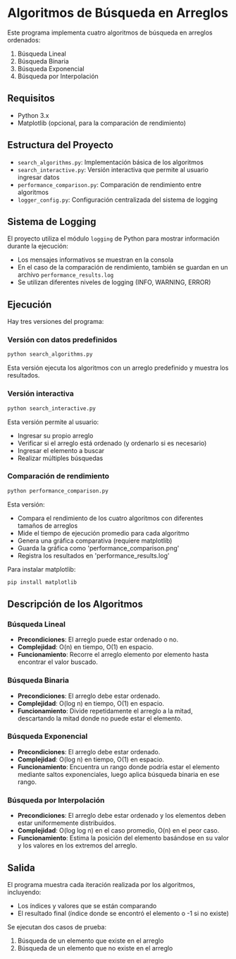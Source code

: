# Algoritmos de Búsqueda en Arreglos

Este programa implementa cuatro algoritmos de búsqueda en arreglos ordenados:

1. Búsqueda Lineal
2. Búsqueda Binaria
3. Búsqueda Exponencial
4. Búsqueda por Interpolación

## Requisitos

- Python 3.x
- Matplotlib (opcional, para la comparación de rendimiento)

## Estructura del Proyecto

- `search_algorithms.py`: Implementación básica de los algoritmos
- `search_interactive.py`: Versión interactiva que permite al usuario ingresar datos
- `performance_comparison.py`: Comparación de rendimiento entre algoritmos
- `logger_config.py`: Configuración centralizada del sistema de logging

## Sistema de Logging

El proyecto utiliza el módulo `logging` de Python para mostrar información durante la ejecución:

- Los mensajes informativos se muestran en la consola
- En el caso de la comparación de rendimiento, también se guardan en un archivo `performance_results.log`
- Se utilizan diferentes niveles de logging (INFO, WARNING, ERROR)

## Ejecución

Hay tres versiones del programa:

### Versión con datos predefinidos

```bash
python search_algorithms.py
```

Esta versión ejecuta los algoritmos con un arreglo predefinido y muestra los resultados.

### Versión interactiva

```bash
python search_interactive.py
```

Esta versión permite al usuario:

- Ingresar su propio arreglo
- Verificar si el arreglo está ordenado (y ordenarlo si es necesario)
- Ingresar el elemento a buscar
- Realizar múltiples búsquedas

### Comparación de rendimiento

```bash
python performance_comparison.py
```

Esta versión:

- Compara el rendimiento de los cuatro algoritmos con diferentes tamaños de arreglos
- Mide el tiempo de ejecución promedio para cada algoritmo
- Genera una gráfica comparativa (requiere matplotlib)
- Guarda la gráfica como 'performance_comparison.png'
- Registra los resultados en 'performance_results.log'

Para instalar matplotlib:

```bash
pip install matplotlib
```

## Descripción de los Algoritmos

### Búsqueda Lineal

- **Precondiciones**: El arreglo puede estar ordenado o no.
- **Complejidad**: O(n) en tiempo, O(1) en espacio.
- **Funcionamiento**: Recorre el arreglo elemento por elemento hasta encontrar el valor buscado.

### Búsqueda Binaria

- **Precondiciones**: El arreglo debe estar ordenado.
- **Complejidad**: O(log n) en tiempo, O(1) en espacio.
- **Funcionamiento**: Divide repetidamente el arreglo a la mitad, descartando la mitad donde no puede estar el elemento.

### Búsqueda Exponencial

- **Precondiciones**: El arreglo debe estar ordenado.
- **Complejidad**: O(log n) en tiempo, O(1) en espacio.
- **Funcionamiento**: Encuentra un rango donde podría estar el elemento mediante saltos exponenciales, luego aplica búsqueda binaria en ese rango.

### Búsqueda por Interpolación

- **Precondiciones**: El arreglo debe estar ordenado y los elementos deben estar uniformemente distribuidos.
- **Complejidad**: O(log log n) en el caso promedio, O(n) en el peor caso.
- **Funcionamiento**: Estima la posición del elemento basándose en su valor y los valores en los extremos del arreglo.

## Salida

El programa muestra cada iteración realizada por los algoritmos, incluyendo:

- Los índices y valores que se están comparando
- El resultado final (índice donde se encontró el elemento o -1 si no existe)

Se ejecutan dos casos de prueba:

1. Búsqueda de un elemento que existe en el arreglo
2. Búsqueda de un elemento que no existe en el arreglo

